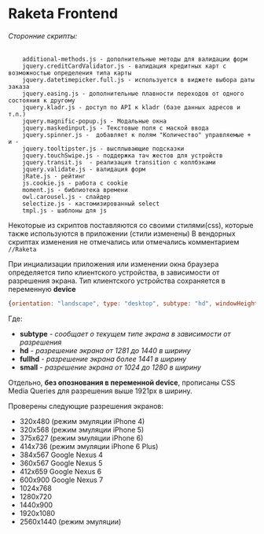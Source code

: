 Raketa Frontend
===============

###### Сторонние скрипты:
```
    additional-methods.js - дополнительные методы для валидации форм
    jquery.creditCardValidator.js - валидация кредитных карт с возможностью определения типа карты
    jquery.datetimepicker.full.js - используется в виджете выбора даты заказа
    jquery.easing.js - дополнительные плавности переходов от одного состояния к другому
    jquery.kladr.js - доступ по API к kladr (базе данных адресов и т.п.)
    jquery.magnific-popup.js - Модальные окна
    jquery.maskedinput.js - Текстовые поля с маской ввода
    jquery.spinner.js -  добавляет к полям "Количество" управляемые + и -
    jquery.tooltipster.js - высплывающие подсказки
    jquery.touchSwipe.js - поддержка тач жестов для устройств
    jquery.transit.js  - реализация transition с коллбэками
    jquery.validate.js - валидация форм
    jRate.js - рейтинг
    js.cookie.js - работа с cookie
    moment.js - библиотека времени
    owl.carousel.js - слайдер
    selectize.js - кастомизированный select
    tmpl.js - шаблоны для js
```
Некоторые из скриптов поставляются со своими стилями(css), которые также используются в приложении (стили изменены)
В вендорных скриптах изменения не отмечались или отмечались комментарием ```//Raketa```


При инциализации приложения или изменении окна браузера определяется типо клиентского устройства, в зависимости от разрешения экрана.
Тип клиентского устройства сохраняется в переменную **device**
```javascript
{orientation: "landscape", type: "desktop", subtype: "hd", windowHeight: 979, windowWidth: 1338}
```
Где:
- **subtype** - _сообщает о текущем типе экрана в зависимости от разрешения_
- **hd** - _разрешение экрана от 1281 до 1440 в ширину_
- **fullhd** - _разрешение экрана более 1441 в ширину_
- **small** - _разрешение экрана от 1024 до 1280 в ширину_

Отдельно, **без опознования в переменной device**, прописаны CSS Media Queries для разрешения выше 1921px в ширину.

Проверены следующие разрешения экранов:
- 320x480 (режим эмуляции iPhone 4)
- 320x568 (режим эмуляции iPhone 5)
- 375x627 (режим эмуляции iPhone 6)
- 414x736 (режим эмуляции iPhone 6 Plus)
- 384х567 Google Nexus 4
- 360х567 Google Nexus 5
- 412х659 Google Nexus 6
- 600х900 Google Nexus 7
- 1024x768
- 1280x720
- 1440x900
- 1920x1080
- 2560x1440 (режим эмуляции)



